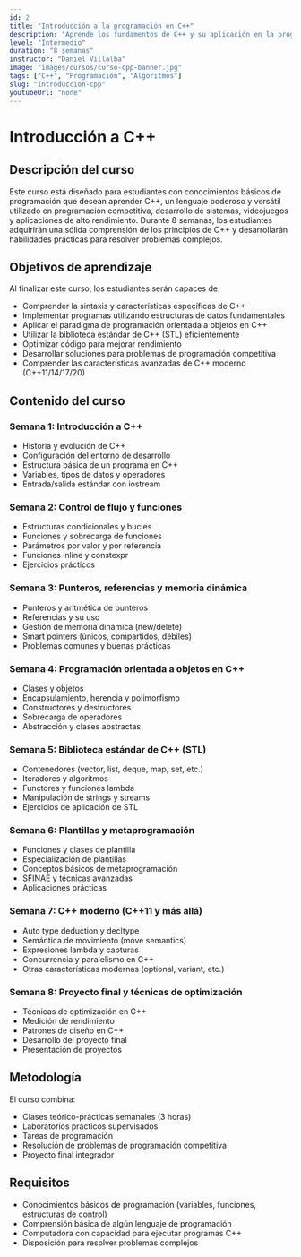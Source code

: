 ```yaml
---
id: 2
title: "Introducción a la programación en C++"
description: "Aprende los fundamentos de C++ y su aplicación en la programación competitiva y desarrollo de sistemas."
level: "Intermedio"
duration: "8 semanas"
instructor: "Daniel Villalba"
image: "images/cursos/curso-cpp-banner.jpg"
tags: ["C++", "Programación", "Algoritmos"]
slug: "introduccion-cpp"
youtubeUrl: "none"
---
```


# Introducción a C++

## Descripción del curso

Este curso está diseñado para estudiantes con conocimientos básicos de programación que desean aprender C++, un lenguaje poderoso y versátil utilizado en programación competitiva, desarrollo de sistemas, videojuegos y aplicaciones de alto rendimiento. Durante 8 semanas, los estudiantes adquirirán una sólida comprensión de los principios de C++ y desarrollarán habilidades prácticas para resolver problemas complejos.

## Objetivos de aprendizaje

Al finalizar este curso, los estudiantes serán capaces de:

- Comprender la sintaxis y características específicas de C++
- Implementar programas utilizando estructuras de datos fundamentales
- Aplicar el paradigma de programación orientada a objetos en C++
- Utilizar la biblioteca estándar de C++ (STL) eficientemente
- Optimizar código para mejorar rendimiento
- Desarrollar soluciones para problemas de programación competitiva
- Comprender las características avanzadas de C++ moderno (C++11/14/17/20)

## Contenido del curso

### Semana 1: Introducción a C++
- Historia y evolución de C++
- Configuración del entorno de desarrollo
- Estructura básica de un programa en C++
- Variables, tipos de datos y operadores
- Entrada/salida estándar con iostream

### Semana 2: Control de flujo y funciones
- Estructuras condicionales y bucles
- Funciones y sobrecarga de funciones
- Parámetros por valor y por referencia
- Funciones inline y constexpr
- Ejercicios prácticos

### Semana 3: Punteros, referencias y memoria dinámica
- Punteros y aritmética de punteros
- Referencias y su uso
- Gestión de memoria dinámica (new/delete)
- Smart pointers (únicos, compartidos, débiles)
- Problemas comunes y buenas prácticas

### Semana 4: Programación orientada a objetos en C++
- Clases y objetos
- Encapsulamiento, herencia y polimorfismo
- Constructores y destructores
- Sobrecarga de operadores
- Abstracción y clases abstractas

### Semana 5: Biblioteca estándar de C++ (STL)
- Contenedores (vector, list, deque, map, set, etc.)
- Iteradores y algoritmos
- Functores y funciones lambda
- Manipulación de strings y streams
- Ejercicios de aplicación de STL

### Semana 6: Plantillas y metaprogramación
- Funciones y clases de plantilla
- Especialización de plantillas
- Conceptos básicos de metaprogramación
- SFINAE y técnicas avanzadas
- Aplicaciones prácticas

### Semana 7: C++ moderno (C++11 y más allá)
- Auto type deduction y decltype
- Semántica de movimiento (move semantics)
- Expresiones lambda y capturas
- Concurrencia y paralelismo en C++
- Otras características modernas (optional, variant, etc.)

### Semana 8: Proyecto final y técnicas de optimización
- Técnicas de optimización en C++
- Medición de rendimiento
- Patrones de diseño en C++
- Desarrollo del proyecto final
- Presentación de proyectos

## Metodología

El curso combina:
- Clases teórico-prácticas semanales (3 horas)
- Laboratorios prácticos supervisados
- Tareas de programación
- Resolución de problemas de programación competitiva
- Proyecto final integrador

## Requisitos

- Conocimientos básicos de programación (variables, funciones, estructuras de control)
- Comprensión básica de algún lenguaje de programación
- Computadora con capacidad para ejecutar programas C++
- Disposición para resolver problemas complejos
